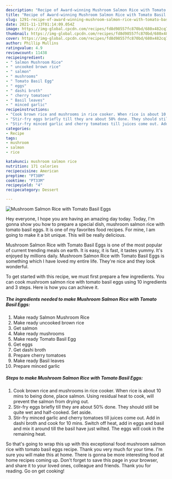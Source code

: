 ```yaml
---
description: "Recipe of Award-winning Mushroom Salmon Rice with Tomato Basil Eggs"
title: "Recipe of Award-winning Mushroom Salmon Rice with Tomato Basil Eggs"
slug: 1291-recipe-of-award-winning-mushroom-salmon-rice-with-tomato-basil-eggs
date: 2021-11-13T01:14:09.054Z
image: https://img-global.cpcdn.com/recipes/fd8d98557fc870bd/680x482cq70/mushroom-salmon-rice-with-tomato-basil-eggs-recipe-main-photo.jpg
thumbnail: https://img-global.cpcdn.com/recipes/fd8d98557fc870bd/680x482cq70/mushroom-salmon-rice-with-tomato-basil-eggs-recipe-main-photo.jpg
cover: https://img-global.cpcdn.com/recipes/fd8d98557fc870bd/680x482cq70/mushroom-salmon-rice-with-tomato-basil-eggs-recipe-main-photo.jpg
author: Phillip Mullins
ratingvalue: 4.9
reviewcount: 11438
recipeingredient:
- " Salmon Mushroom Rice"
- " uncooked brown rice"
- " salmon"
- " mushrooms"
- " Tomato Basil Egg"
- " eggs"
- " dashi broth"
- " cherry tomatoes"
- " Basil leaves"
- " minced garlic"
recipeinstructions:
- "Cook brown rice and mushrooms in rice cooker. When rice is about 10 mins to being done, place salmon. Using residual heat to cook, will prevent the salmon from drying out."
- "Stir-fry eggs briefly till they are about 50% done. They should still be quite wet and half-cooked. Set aside."
- "Stir-fry minced garlic and cherry tomatoes till juices come out. Add in dashi broth and cook for 10 mins. Switch off heat, add in eggs and basil and mix it around till the basil have just wilted. The eggs will cook in the remaining heat."
categories:
- Recipe
tags:
- mushroom
- salmon
- rice

katakunci: mushroom salmon rice 
nutrition: 171 calories
recipecuisine: American
preptime: "PT38M"
cooktime: "PT33M"
recipeyield: "4"
recipecategory: Dessert

---
```



![Mushroom Salmon Rice with Tomato Basil Eggs](https://img-global.cpcdn.com/recipes/fd8d98557fc870bd/680x482cq70/mushroom-salmon-rice-with-tomato-basil-eggs-recipe-main-photo.jpg)

Hey everyone, I hope you are having an amazing day today. Today, I'm gonna show you how to prepare a special dish, mushroom salmon rice with tomato basil eggs. It is one of my favorites food recipes. For mine, I am going to make it a bit unique. This will be really delicious.

Mushroom Salmon Rice with Tomato Basil Eggs is one of the most popular of current trending meals on earth. It is easy, it is fast, it tastes yummy. It's enjoyed by millions daily. Mushroom Salmon Rice with Tomato Basil Eggs is something which I have loved my entire life. They're nice and they look wonderful.




To get started with this recipe, we must first prepare a few ingredients. You can cook mushroom salmon rice with tomato basil eggs using 10 ingredients and 3 steps. Here is how you can achieve it.

<!--inarticleads1-->

##### The ingredients needed to make Mushroom Salmon Rice with Tomato Basil Eggs:

1. Make ready  Salmon Mushroom Rice
1. Make ready  uncooked brown rice
1. Get  salmon
1. Make ready  mushrooms
1. Make ready  Tomato Basil Egg
1. Get  eggs
1. Get  dashi broth
1. Prepare  cherry tomatoes
1. Make ready  Basil leaves
1. Prepare  minced garlic




<!--inarticleads2-->

##### Steps to make Mushroom Salmon Rice with Tomato Basil Eggs:

1. Cook brown rice and mushrooms in rice cooker. When rice is about 10 mins to being done, place salmon. Using residual heat to cook, will prevent the salmon from drying out.
1. Stir-fry eggs briefly till they are about 50% done. They should still be quite wet and half-cooked. Set aside.
1. Stir-fry minced garlic and cherry tomatoes till juices come out. Add in dashi broth and cook for 10 mins. Switch off heat, add in eggs and basil and mix it around till the basil have just wilted. The eggs will cook in the remaining heat.




So that's going to wrap this up with this exceptional food mushroom salmon rice with tomato basil eggs recipe. Thank you very much for your time. I'm sure you will make this at home. There is gonna be more interesting food at home recipes coming up. Don't forget to save this page in your browser, and share it to your loved ones, colleague and friends. Thank you for reading. Go on get cooking!
